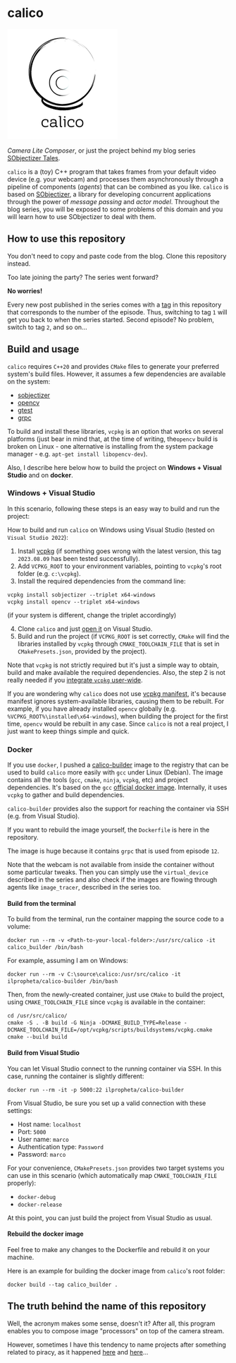 # calico

[![calico logo](calico.png)](calico.png)

*Camera Lite Composer*, or just the project behind my blog series [SObjectizer Tales](https://marcoarena.wordpress.com/sobjectizer-tales/).

`calico` is a (toy) C++ program that takes frames from your default video device (e.g. your webcam) and processes them asynchronously through a pipeline of components (*agents*) that can be combined as you like. `calico` is based on  [SObjectizer](https://github.com/stiffstream/sobjectizer), a library for developing concurrent applications through the power of *message passing* and *actor model*. Throughout the blog series, you will be exposed to some problems of this domain and you will learn how to use SObjectizer to deal with them.

## How to use this repository

You don't need to copy and paste code from the blog. Clone this repository instead.

Too late joining the party? The series went forward?

**No worries!**

Every new post published in the series comes with a [tag](https://github.com/ilpropheta/calico/tags) in this repository that corresponds to the number of the episode. Thus, switching to tag `1` will get you back to when the series started. Second episode? No problem, switch to tag `2`, and so on...

## Build and usage

`calico` requires `C++20` and provides `CMake` files to generate your preferred system's build files. However, it assumes a few dependencies are available on the system:

- [sobjectizer](https://github.com/stiffstream/sobjectizer)
- [opencv](https://github.com/opencv/opencv)
- [gtest](https://github.com/google/googletest)
- [grpc](https://github.com/grpc/grpc)

To build and install these libraries, `vcpkg` is an option that works on several platforms (just bear in mind that, at the time of writing, the`opencv` build is broken on Linux - one alternative is installing from the system package manager - e.g. `apt-get install libopencv-dev`).

Also, I describe here below how to build the project on **Windows + Visual Studio** and on **docker**.

### Windows + Visual Studio

In this scenario, following these steps is an easy way to build and run the project:

How to build and run `calico` on Windows using Visual Studio (tested on `Visual Studio 2022`):

1. Install [vcpkg](https://vcpkg.io/) (if something goes wrong with the latest version, this tag `2023.08.09` has been tested successfully).
2. Add `VCPKG_ROOT` to your environment variables, pointing to `vcpkg`'s root folder (e.g. `c:\vcpkg`).
3. Install the required dependencies from the command line:

```
vcpkg install sobjectizer --triplet x64-windows
vcpkg install opencv --triplet x64-windows
```
(if your system is different, change the triplet accordingly)

4. Clone `calico` and just [open it](https://learn.microsoft.com/en-us/cpp/build/open-folder-projects-cpp?view=msvc-170) on Visual Studio.
5. Build and run the project (if `VCPKG_ROOT` is set correctly, `CMake` will find the libraries installed by `vcpkg` through  `CMAKE_TOOLCHAIN_FILE` that is set in `CMakePresets.json`, provided by the project).

Note that `vcpkg` is not strictly required but it's just a simple way to obtain, build and make available the required dependencies. Also, the step 2 is not really needed if you [integrate `vcpkg` user-wide](https://learn.microsoft.com/en-us/vcpkg/commands/integrate).

If you are wondering why `calico` does not use [vcpkg manifest](https://learn.microsoft.com/en-us/vcpkg/users/manifests), it's because manifest ignores system-available libraries, causing them to be rebuilt. For example, if you have already installed `opencv` globally (e.g. `%VCPKG_ROOT%\installed\x64-windows`), when building the project for the first time, `opencv` would be rebuilt in any case. Since `calico` is not a real project, I just want to keep things simple and quick.

### Docker

If you use `docker`, I pushed a [calico-builder](https://hub.docker.com/repository/docker/ilpropheta/calico-builder/) image to the registry that can be used to build `calico` more easily with `gcc` under Linux (Debian). The image contains all the tools (`gcc`, `cmake`, `ninja`, `vcpkg`, etc) and project dependencies. It's based on the `gcc` [official docker image](https://hub.docker.com/_/gcc). Internally, it uses `vcpkg` to gather and build dependencies.

`calico-builder` provides also the support for reaching the container via SSH (e.g. from Visual Studio).

If you want to rebuild the image yourself, the `Dockerfile` is here in the repository.

The image is huge because it contains `grpc` that is used from episode `12`.

Note that the webcam is not available from inside the container without some particular tweaks. Then you can simply use the `virtual_device` described in the series and also check if the images are flowing through agents like `image_tracer`, described in the series too.

#### Build from the terminal

To build from the terminal, run the container mapping the source code to a volume:

```
docker run --rm -v <Path-to-your-local-folder>:/usr/src/calico -it calico_builder /bin/bash
```

For example, assuming I am on Windows:

```
docker run --rm -v C:\source\calico:/usr/src/calico -it ilpropheta/calico-builder /bin/bash
```

Then, from the newly-created container, just use `CMake` to build the project, using `CMAKE_TOOLCHAIN_FILE` since `vcpkg` is available in the container:

```
cd /usr/src/calico/
cmake -S . -B build -G Ninja -DCMAKE_BUILD_TYPE=Release -DCMAKE_TOOLCHAIN_FILE=/opt/vcpkg/scripts/buildsystems/vcpkg.cmake
cmake --build build
```

#### Build from Visual Studio

You can let Visual Studio connect to the running container via SSH. In this case, running the container is slightly different:

```
docker run --rm -it -p 5000:22 ilpropheta/calico-builder
```

From Visual Studio, be sure you set up a valid connection with these settings:

- Host name: `localhost`
- Port: `5000`
- User name: `marco`
- Authentication type: `Password`
- Password: `marco`

For your convenience, `CMakePresets.json` provides two target systems you can use in this scenario (which automatically map `CMAKE_TOOLCHAIN_FILE` properly):

- `docker-debug`
- `docker-release`

At this point, you can just build the project from Visual Studio as usual.

#### Rebuild the docker image

Feel free to make any changes to the Dockerfile and rebuild it on your machine.

Here is an example for building the docker image from `calico`'s root folder:

```
docker build --tag calico_builder .
```

## The truth behind the name of this repository

Well, the acronym makes some sense, doesn't it? After all, this program enables you to compose image "processors" on top of the camera stream.

However, sometimes I have this tendency to name projects after something related to piracy, as it happened [here](https://github.com/ilpropheta/bonnet) and [here](https://github.com/ilpropheta/bellamy)...